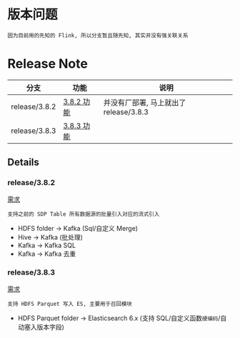 # 版本问题

`因为目前用的先知的 Flink, 所以分支暂且随先知, 其实并没有强关联关系`

# Release Note

| 分支 | 功能 | 说明 | 
|---|---|---|
| release/3.8.2 | [3.8.2 功能](#release/3.8.2) | 并没有厂部署, 马上就出了 release/3.8.3
| release/3.8.3 | [3.8.3 功能](#release/3.8.3) | 

## Details

### release/3.8.2

[需求](https://wiki.4paradigm.com/pages/viewpage.action?pageId=74767383)

`支持之前的 SDP Table 所有数据源的批量引入对应的流式引入`

* HDFS folder -> Kafka (Sql/自定义 Merge)
* Hive -> Kafka (批处理)
* Kafka -> Kafka SQL
* Kafka -> Kafka 去重

### release/3.8.3

[需求](https://wiki.4paradigm.com/pages/viewpage.action?pageId=76333161#id-%E5%8F%AC%E5%9B%9E%E6%A8%A1%E5%9D%97%E5%AE%9E%E7%8E%B0%E6%96%B9%E6%A1%88-%E5%8F%AC%E5%9B%9E%E6%A8%A1%E5%9D%97%E5%AE%9E%E7%8E%B0%E6%96%B9%E6%A1%88-4sdp-es%E6%95%B0%E6%8D%AE%E5%90%8C%E6%AD%A5%E6%A8%A1%E5%9D%97)

`支持 HDFS Parquet 写入 ES, 主要用于召回模块`

* HDFS Parquet folder -> Elasticsearch 6.x (支持 SQL/自定义函数`硬编码`/自动塞入版本字段)